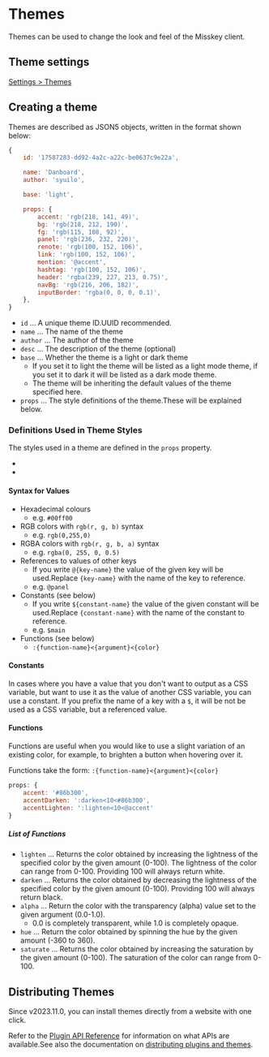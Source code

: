 # Themes

Themes can be used to change the look and feel of the Misskey client.

## Theme settings

[Settings > Themes](x-mi-web://settings/theme)

## Creating a theme

Themes are described as JSON5 objects, written in the format shown below:

```js
{
	id: '17587283-dd92-4a2c-a22c-be0637c9e22a',

	name: 'Danboard',
	author: 'syuilo',

	base: 'light',

	props: {
		accent: 'rgb(218, 141, 49)',
		bg: 'rgb(218, 212, 190)',
		fg: 'rgb(115, 108, 92)',
		panel: 'rgb(236, 232, 220)',
		renote: 'rgb(100, 152, 106)',
		link: 'rgb(100, 152, 106)',
		mention: '@accent',
		hashtag: 'rgb(100, 152, 106)',
		header: 'rgba(239, 227, 213, 0.75)',
		navBg: 'rgb(216, 206, 182)',
		inputBorder: 'rgba(0, 0, 0, 0.1)',
	},
}

```

- `id` ... A unique theme ID.UUID recommended.
- `name` ... The name of the theme
- `author` ... The author of the theme
- `desc` ... The description of the theme (optional)
- `base` ... Whether the theme is a light or dark theme
  - If you set it to light the theme will be listed as a light mode theme, if you set it to dark it will be listed as a dark mode theme.
  - The theme will be inheriting the default values of the theme specified here.
- `props` ... The style definitions of the theme.These will be explained below.

### Definitions Used in Theme Styles

The styles used in a theme are defined in the `props` property.

- [_light.json5]: https://github.com/misskey-dev/misskey/blob/develop/packages/frontend/src/themes/_light.json5
- [_dark.json5]: https://github.com/misskey-dev/misskey/blob/develop/packages/frontend/src/themes/_dark.json5

#### Syntax for Values

- Hexadecimal colours
  - e.g. `#00ff00`
- RGB colors with `rgb(r, g, b)` syntax
  - e.g. `rgb(0,255,0)`
- RGBA colors with `rgb(r, g, b, a)` syntax
  - e.g. `rgba(0, 255, 0, 0.5)`
- References to values of other keys
  - If you write `@{key-name}` the value of the given key will be used.Replace `{key-name}` with the name of the key to reference.
  - e.g. `@panel`
- Constants (see below)
  - If you write `${constant-name}` the value of the given constant will be used.Replace `{constant-name}` with the name of the constant to reference.
  - e.g. `$main`
- Functions (see below)
  - `:{function-name}<{argument}<{color}`

#### Constants

In cases where you have a value that you don't want to output as a CSS variable, but want to use it as the value of another CSS variable, you can use a constant.
If you prefix the name of a key with a `$`, it will be not be used as a CSS variable, but a referenced value.

#### Functions

Functions are useful when you would like to use a slight variation of an existing color, for example, to brighten a button when hovering over it.

Functions take the form: `:{function-name}<{argument}<{color}`

```js
props: {
	accent: '#86b300',
	accentDarken: ':darken<10<#86b300',
	accentLighten: ':lighten<10<@accent'
}
```

##### List of Functions

- `lighten` ... Returns the color obtained by increasing the lightness of the specified color by the given amount (0-100). The lightness of the color can range from 0-100. Providing 100 will always return white.
- `darken` ... Returns the color obtained by decreasing the lightness of the specified color by the given amount (0-100). Providing 100 will always return black.
- `alpha` ... Return the color with the transparency (alpha) value set to the given argument (0.0-1.0).
  - 0.0 is completely transparent, while 1.0 is completely opaque.
- `hue` ... Return the color obtained by spinning the hue by the given amount (-360 to 360).
- `saturate` ... Returns the color obtained by increasing the saturation by the given amount (0-100). The saturation of the color can range from 0-100.

## Distributing Themes

Since v2023.11.0, you can install themes directly from a website with one click.

Refer to the [Plugin API Reference](./plugin-api-reference/) for information on what APIs are available.See also the documentation on [distributing plugins and themes](../../for-developers/publish-on-your-website/).
